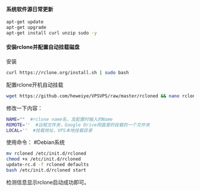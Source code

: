 #### 系统软件源日常更新
``` bash
apt-get update
apt-get upgrade
apt-get install curl unzip sudo -y
```
#### 安装rclone并配置自动挂载磁盘
安装
``` bash
curl https://rclone.org/install.sh | sudo bash
```
配置rclone开机自动挂载
``` bash
wget https://github.com/heweiye/VPSVPS/raw/master/rcloned && nano rcloned
```
修改一下内容：
``` bash
NAME=""  #rclone name名，及配置时输入的Name
REMOTE=''  #远程文件夹，Google Drive网盘里的挂载的一个文件夹
LOCAL=''  #挂载地址，VPS本地挂载目录
```
使用命令：
#Debian系统
``` bash
mv rcloned /etc/init.d/rcloned
chmod +x /etc/init.d/rcloned
update-rc.d -f rcloned defaults
bash /etc/init.d/rcloned start
```
检测信息显示rclone启动成功即可。
